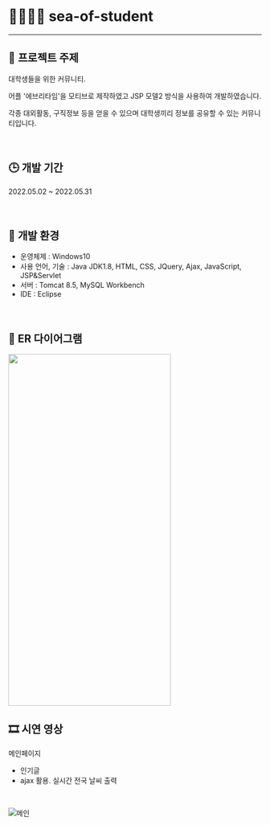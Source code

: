 # 👨‍👨‍👦‍👦 sea-of-student
---

## 💬 프로젝트 주제

대학생들을 위한 커뮤니티.

어플 '에브리타임'을 모티브로 제작하였고 JSP 모델2 방식을 사용하여 개발하였습니다.

각종 대외활동, 구직정보 등을 얻을 수 있으며 대학생끼리 정보를 공유할 수 있는 커뮤니티입니다.
<br><br><br>

## 🕒 개발 기간

2022.05.02 ~ 2022.05.31
<br><br><br>

## 🔨 개발 환경
- 운영체제 : Windows10
- 사용 언어, 기술 : Java JDK1.8, HTML, CSS, JQuery, Ajax, JavaScript, JSP&Servlet
- 서버 : Tomcat 8.5, MySQL Workbench
- IDE : Eclipse
<br><br><br>

## 💬 ER 다이어그램
<img src="https://user-images.githubusercontent.com/103329327/178713950-ecbed6ad-c7f0-470c-a7ee-5da17b82d24e.png" width="80%" height="700px">

## 🎞 시연 영상

메인페이지
- 인기글
- ajax 활용. 실시간 전국 날씨 출력
<br>

![메인](https://user-images.githubusercontent.com/103329327/178718185-d6dc207f-020f-488b-a150-e9f2a4accac8.gif)


